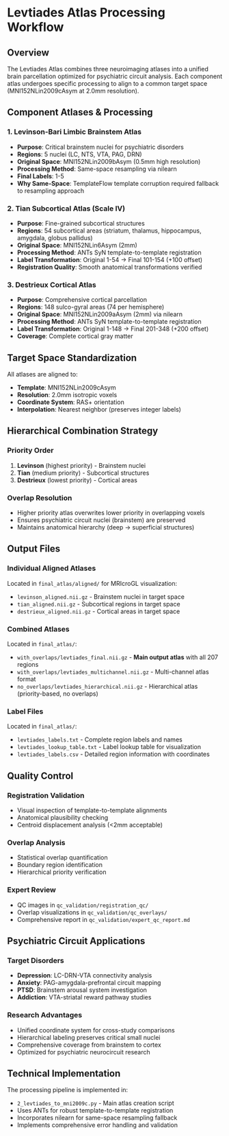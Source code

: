 # Levtiades Atlas Processing Workflow

## Overview

The Levtiades Atlas combines three neuroimaging atlases into a unified brain parcellation optimized for psychiatric circuit analysis. Each component atlas undergoes specific processing to align to a common target space (MNI152NLin2009cAsym at 2.0mm resolution).

## Component Atlases & Processing

### 1. Levinson-Bari Limbic Brainstem Atlas
- **Purpose**: Critical brainstem nuclei for psychiatric disorders
- **Regions**: 5 nuclei (LC, NTS, VTA, PAG, DRN)
- **Original Space**: MNI152NLin2009bAsym (0.5mm high resolution)
- **Processing Method**: Same-space resampling via nilearn
- **Final Labels**: 1-5
- **Why Same-Space**: TemplateFlow template corruption required fallback to resampling approach

### 2. Tian Subcortical Atlas (Scale IV)
- **Purpose**: Fine-grained subcortical structures
- **Regions**: 54 subcortical areas (striatum, thalamus, hippocampus, amygdala, globus pallidus)
- **Original Space**: MNI152NLin6Asym (2mm)
- **Processing Method**: ANTs SyN template-to-template registration
- **Label Transformation**: Original 1-54 → Final 101-154 (+100 offset)
- **Registration Quality**: Smooth anatomical transformations verified

### 3. Destrieux Cortical Atlas
- **Purpose**: Comprehensive cortical parcellation
- **Regions**: 148 sulco-gyral areas (74 per hemisphere)
- **Original Space**: MNI152NLin2009aAsym (2mm) via nilearn
- **Processing Method**: ANTs SyN template-to-template registration
- **Label Transformation**: Original 1-148 → Final 201-348 (+200 offset)
- **Coverage**: Complete cortical gray matter

## Target Space Standardization

All atlases are aligned to:
- **Template**: MNI152NLin2009cAsym
- **Resolution**: 2.0mm isotropic voxels
- **Coordinate System**: RAS+ orientation
- **Interpolation**: Nearest neighbor (preserves integer labels)

## Hierarchical Combination Strategy

### Priority Order
1. **Levinson** (highest priority) - Brainstem nuclei
2. **Tian** (medium priority) - Subcortical structures
3. **Destrieux** (lowest priority) - Cortical areas

### Overlap Resolution
- Higher priority atlas overwrites lower priority in overlapping voxels
- Ensures psychiatric circuit nuclei (brainstem) are preserved
- Maintains anatomical hierarchy (deep → superficial structures)

## Output Files

### Individual Aligned Atlases
Located in `final_atlas/aligned/` for MRIcroGL visualization:
- `levinson_aligned.nii.gz` - Brainstem nuclei in target space
- `tian_aligned.nii.gz` - Subcortical regions in target space
- `destrieux_aligned.nii.gz` - Cortical areas in target space

### Combined Atlases
Located in `final_atlas/`:
- `with_overlaps/levtiades_final.nii.gz` - **Main output atlas** with all 207 regions
- `with_overlaps/levtiades_multichannel.nii.gz` - Multi-channel atlas format
- `no_overlaps/levtiades_hierarchical.nii.gz` - Hierarchical atlas (priority-based, no overlaps)

### Label Files
Located in `final_atlas/`:
- `levtiades_labels.txt` - Complete region labels and names
- `levtiades_lookup_table.txt` - Label lookup table for visualization
- `levtiades_labels.csv` - Detailed region information with coordinates

## Quality Control

### Registration Validation
- Visual inspection of template-to-template alignments
- Anatomical plausibility checking
- Centroid displacement analysis (<2mm acceptable)

### Overlap Analysis
- Statistical overlap quantification
- Boundary region identification
- Hierarchical priority verification

### Expert Review
- QC images in `qc_validation/registration_qc/`
- Overlap visualizations in `qc_validation/qc_overlays/`
- Comprehensive report in `qc_validation/expert_qc_report.md`

## Psychiatric Circuit Applications

### Target Disorders
- **Depression**: LC-DRN-VTA connectivity analysis
- **Anxiety**: PAG-amygdala-prefrontal circuit mapping
- **PTSD**: Brainstem arousal system investigation
- **Addiction**: VTA-striatal reward pathway studies

### Research Advantages
- Unified coordinate system for cross-study comparisons
- Hierarchical labeling preserves critical small nuclei
- Comprehensive coverage from brainstem to cortex
- Optimized for psychiatric neurocircuit research

## Technical Implementation

The processing pipeline is implemented in:
- `2_levtiades_to_mni2009c.py` - Main atlas creation script
- Uses ANTs for robust template-to-template registration
- Incorporates nilearn for same-space resampling fallback
- Implements comprehensive error handling and validation